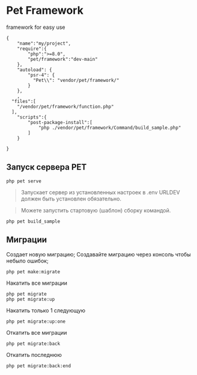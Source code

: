 # Pet Framework
framework for easy use


```
{
    "name":"my/project",
    "require":{
        "php":">=8.0",
        "pet/framework":"dev-main"
    }, 
    "autoload": {
        "psr-4": {
          "Pet\\": "vendor/pet/framework/"
        }
    },
    ,
  "files":[
    "/vendor/pet/framework/function.php"
  ],
    "scripts":{
        "post-package-install":[
            "php ./vendor/pet/framework/Command/build_sample.php"
        ]
    }

}

```

 ## Запуск сервера PET

 ```
 php pet serve

 ```
 > Запускает сервер из установленных настроек в .env URLDEV должен быть установлен обязательно.

 > Можете запустить стартовую (шаблон) сборку командой.
 ```
 php pet build_sample

```
 ## Миграции
Создает новую миграцию;
Создавайте миграцию через консоль чтобы небыло ошибок;

```
php pet make:migrate

```
Накатить все миграции
```
php pet migrate
php pet migrate:up

```
Накатить только 1 следующую
```
php pet migrate:up:one
```
Откатить все миграции
```
php pet migrate:back

```
Откатить последнюю
```
php pet migrate:back:end

```